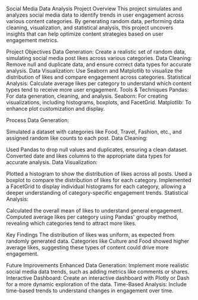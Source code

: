 Social Media Data Analysis Project
Overview
This project simulates and analyzes social media data to identify trends in user engagement across various content categories. By generating random data, performing data cleaning, visualization, and statistical analysis, this project uncovers insights that can help optimize content strategies based on user engagement metrics.

Project Objectives
Data Generation: Create a realistic set of random data, simulating social media post likes across various categories.
Data Cleaning: Remove null and duplicate data, and ensure correct data types for accurate analysis.
Data Visualization: Use Seaborn and Matplotlib to visualize the distribution of likes and compare engagement across categories.
Statistical Analysis: Calculate average likes per category to understand which content types tend to receive more user engagement.
Tools & Techniques
Pandas: For data generation, cleaning, and analysis.
Seaborn: For creating visualizations, including histograms, boxplots, and FacetGrid.
Matplotlib: To enhance plot customization and display.

Process
Data Generation:

Simulated a dataset with categories like Food, Travel, Fashion, etc., and assigned random like counts to each post.
Data Cleaning:

Used Pandas to drop null values and duplicates, ensuring a clean dataset.
Converted date and likes columns to the appropriate data types for accurate analysis.
Data Visualization:

Plotted a histogram to show the distribution of likes across all posts.
Used a boxplot to compare the distribution of likes for each category.
Implemented a FacetGrid to display individual histograms for each category, allowing a deeper understanding of category-specific engagement trends.
Statistical Analysis:

Calculated the overall mean of likes to understand general engagement.
Computed average likes per category using Pandas' groupby method, revealing which categories tend to attract more likes.

Key Findings
The distribution of likes was uniform, as expected from randomly generated data.
Categories like Culture and Food showed higher average likes, suggesting these types of content could drive more engagement.

Future Improvements
Enhanced Data Generation: Implement more realistic social media data trends, such as adding metrics like comments or shares.
Interactive Dashboard: Create an interactive dashboard with Plotly or Dash for a more dynamic exploration of the data.
Time-Based Analysis: Include time-based trends to understand changes in engagement over time.



